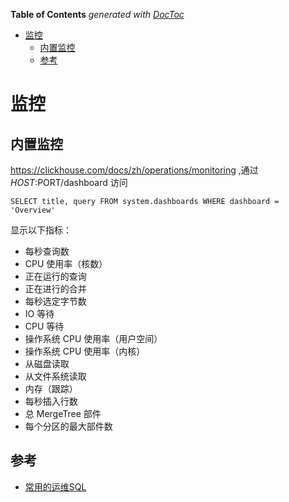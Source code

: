 <!-- START doctoc generated TOC please keep comment here to allow auto update -->
<!-- DON'T EDIT THIS SECTION, INSTEAD RE-RUN doctoc TO UPDATE -->
**Table of Contents**  *generated with [DocToc](https://github.com/thlorenz/doctoc)*

- [监控](#%E7%9B%91%E6%8E%A7)
  - [内置监控](#%E5%86%85%E7%BD%AE%E7%9B%91%E6%8E%A7)
  - [参考](#%E5%8F%82%E8%80%83)

<!-- END doctoc generated TOC please keep comment here to allow auto update -->

# 监控


## 内置监控 
https://clickhouse.com/docs/zh/operations/monitoring ,通过 $HOST:$PORT/dashboard 访问

```clickhouse
SELECT title, query FROM system.dashboards WHERE dashboard = 'Overview'
```
显示以下指标：

- 每秒查询数
- CPU 使用率（核数）
- 正在运行的查询
- 正在进行的合并
- 每秒选定字节数
- IO 等待
- CPU 等待
- 操作系统 CPU 使用率（用户空间）
- 操作系统 CPU 使用率（内核）
- 从磁盘读取
- 从文件系统读取
- 内存（跟踪）
- 每秒插入行数
- 总 MergeTree 部件
- 每个分区的最大部件数


## 参考
- [常用的运维SQL](https://blog.csdn.net/u010834071/article/details/108872542)